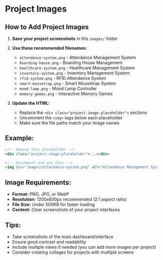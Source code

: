 # Project Images

## How to Add Project Images

1. **Save your project screenshots** in this `images/` folder
2. **Use these recommended filenames:**
   - `attendance-system.png` - Attendance Management System
   - `boarding-house.png` - Boarding House Management
   - `healthcare-system.png` - Healthcare Management System
   - `inventory-system.png` - Inventory Management System
   - `rfid-system.png` - RFID Attendance System
   - `smart-mousetrap.png` - Smart Mousetrap System
   - `mood-lamp.png` - Mood Lamp Controller
   - `memory-games.png` - Interactive Memory Games

3. **Update the HTML:**
   - Replace the `<div class="project-image-placeholder">` sections
   - Uncomment the `<img>` tags below each placeholder
   - Make sure the file paths match your image names

## Example:
```html
<!-- Remove this placeholder -->
<div class="project-image-placeholder">...</div>

<!-- Uncomment and use this -->
<img src="images/attendance-system.png" alt="Attendance Management System" class="project-image">
```

## Image Requirements:
- **Format:** PNG, JPG, or WebP
- **Resolution:** 1200x600px recommended (2:1 aspect ratio)
- **File Size:** Under 500KB for faster loading
- **Content:** Clear screenshots of your project interfaces

## Tips:
- Take screenshots of the main dashboard/interface
- Ensure good contrast and readability
- Include multiple views if needed (you can add more images per project)
- Consider creating collages for projects with multiple screens